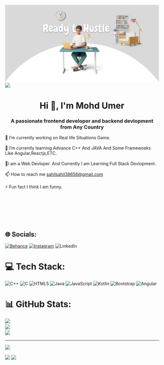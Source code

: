![](https://raw.githubusercontent.com/Padmapiyush/Padmapiyush/main/Motivation%20March%20Banner%20(2)%20(1).png)
![](https://goofy-goldstine-0f8bb1.netlify.app/img/web.gif)

<h1 align="center">Hi 👋, I'm Mohd Umer</h1>
<h3 align="center">A passionate frontend developer and backend devlopment from Any Country</h3>


🔭 I’m currently working on Real life Situations Game.<br><br>🌱 I’m currently learning Advance C++ And JAVA And Some Framewoeks Like Angular,Reactjs,ETC.<br><br>🙋I am a Web Devloper. And Currently I am Learning Full Stack Devlopment.
<br><br>📫 How to reach me sahilsahil38656@gmail.com<br><br>⚡ Fun fact I think I am funny.<br><br><br><br>

<br></br>
<!-- <a href="https://visitcount.itsvg.in">
  <img src="https://visitcount.itsvg.in/api?id=parshantGaur32&label=Coding%20Work&color=2&icon=0&pretty=false" />
</a> -->

## 🌐 Socials:
[![Behance](https://img.shields.io/badge/Behance-1769ff?logo=behance&logoColor=white)](https://behance.net/Mohd-umer38656) [![Instagram](https://img.shields.io/badge/Instagram-%23E4405F.svg?logo=Instagram&logoColor=white)](https://instagram.com/Sa_hil6189) ![LinkedIn](https://img.shields.io/badge/LinkedIn-%230077B5.svg?logo=linkedin&logoColor=white)

# 💻 Tech Stack:
![C++](https://img.shields.io/badge/c++-%2300599C.svg?style=for-the-badge&logo=c%2B%2B&logoColor=white) ![C](https://img.shields.io/badge/c-%2300599C.svg?style=for-the-badge&logo=c&logoColor=white) ![HTML5](https://img.shields.io/badge/html5-%23E34F26.svg?style=for-the-badge&logo=html5&logoColor=white) ![Java](https://img.shields.io/badge/java-%23ED8B00.svg?style=for-the-badge&logo=java&logoColor=white) ![JavaScript](https://img.shields.io/badge/javascript-%23323330.svg?style=for-the-badge&logo=javascript&logoColor=%23F7DF1E) ![Kotlin](https://img.shields.io/badge/kotlin-%230095D5.svg?style=for-the-badge&logo=kotlin&logoColor=white) ![Bootstrap](https://img.shields.io/badge/bootstrap-%23563D7C.svg?style=for-the-badge&logo=bootstrap&logoColor=white) ![Angular](https://img.shields.io/badge/angular-%23DD0031.svg?style=for-the-badge&logo=angular&logoColor=white)
# 📊 GitHub Stats:
![](https://github-readme-stats.vercel.app/api?username=Mohd-umer38656&theme=dark&hide_border=false&include_all_commits=false&count_private=false)<br/>
![](https://github-readme-streak-stats.herokuapp.com/?user=Mohd-umer38656&theme=dark&hide_border=false)<br/>
![](https://github-readme-stats.vercel.app/api/top-langs/?username=Mohd-umer38656&theme=dark&hide_border=false&include_all_commits=false&count_private=false&layout=compact)

---
[![](https://visitcount.itsvg.in/api?id=Mohd-umer38656&icon=0&color=0)](https://visitcount.itsvg.in)

<!-- Proudly created with GPRM ( https://gprm.itsvg.in ) -->
[![](https://visitcount.itsvg.in/api?id=parshantGaur32&label=Coding%20Work&color=2&icon=0&pretty=false)](https://visitcount.itsvg.in)
<a href="https://visitcount.itsvg.in">
  <img src="https://visitcount.itsvg.in/api?id=parshantGaur32&label=Coding%20Work&color=2&icon=0&pretty=false" />
</a>
